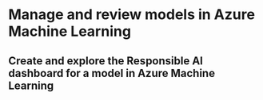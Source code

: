 # Manage and review models in Azure Machine Learning





## Create and explore the Responsible AI dashboard for a model in Azure Machine Learning
